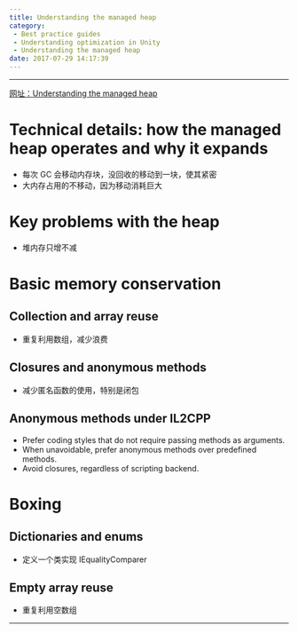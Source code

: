 ```yaml
---
title: Understanding the managed heap
category:
 - Best practice guides
 - Understanding optimization in Unity
 - Understanding the managed heap
date: 2017-07-29 14:17:39
---
```


___

[网址：Understanding the managed heap](https://docs.unity3d.com/Manual/BestPracticeUnderstandingPerformanceInUnity4-1.html)

# Technical details: how the managed heap operates and why it expands
- 每次 GC 会移动内存块，没回收的移动到一块，使其紧密
- 大内存占用的不移动，因为移动消耗巨大

# Key problems with the heap
- 堆内存只增不减

# Basic memory conservation
## Collection and array reuse
- 重复利用数组，减少浪费

## Closures and anonymous methods
- 减少匿名函数的使用，特别是闭包

## Anonymous methods under IL2CPP
- Prefer coding styles that do not require passing methods as arguments.
- When unavoidable, prefer anonymous methods over predefined methods.
- Avoid closures, regardless of scripting backend.

# Boxing
## Dictionaries and enums
- 定义一个类实现 IEqualityComparer

## Empty array reuse
- 重复利用空数组

___